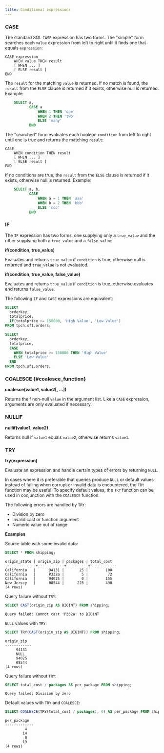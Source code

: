 ```yaml
---
title: Conditional expressions
---
```


### CASE 

The standard SQL `CASE` expression has two forms. The "simple" form
searches each `value` expression from left to right until it finds one
that equals `expression`:

``` text
CASE expression
    WHEN value THEN result
    [ WHEN ... ]
    [ ELSE result ]
END
```

The `result` for the matching `value` is returned. If no match is found,
the `result` from the `ELSE` clause is returned if it exists, otherwise
null is returned. Example:
```sql
    SELECT a,
           CASE a
               WHEN 1 THEN 'one'
               WHEN 2 THEN 'two'
               ELSE 'many'
           END
```
The "searched" form evaluates each boolean `condition` from left to
right until one is true and returns the matching `result`:

``` text
CASE
    WHEN condition THEN result
    [ WHEN ... ]
    [ ELSE result ]
END
```

If no conditions are true, the `result` from the `ELSE` clause is
returned if it exists, otherwise null is returned. Example:
```sql
    SELECT a, b,
           CASE
               WHEN a = 1 THEN 'aaa'
               WHEN b = 2 THEN 'bbb'
               ELSE 'ccc'
           END
```
### IF 

The `IF` expression has two forms, one supplying only a `true_value` and
the other supplying both a `true_value` and a `false_value`:

**if(condition, true_value)**

Evaluates and returns `true_value` if `condition` is true, otherwise
null is returned and `true_value` is not evaluated.


**if(condition, true_value, false_value)**

Evaluates and returns `true_value` if `condition` is true, otherwise
evaluates and returns `false_value`.

The following `IF` and `CASE` expressions are equivalent:

``` sql
SELECT
  orderkey,
  totalprice,
  IF(totalprice >= 150000, 'High Value', 'Low Value')
FROM tpch.sf1.orders;
```

``` sql
SELECT
  orderkey,
  totalprice,
  CASE
    WHEN totalprice >= 150000 THEN 'High Value'
    ELSE 'Low Value'
  END
FROM tpch.sf1.orders;
```


### COALESCE {#coalesce_function}

**coalesce(value1, value2\[, \...\])**

Returns the f non-null `value` in the argument list. Like a `CASE`
expression, arguments are only evaluated if necessary.

### NULLIF

**nullif(value1, value2)**

Returns null if `value1` equals `value2`, otherwise returns `value1`.

### TRY

**try(expression)**

Evaluate an expression and handle certain types of errors by returning
`NULL`.

In cases where it is preferable that queries produce `NULL` or default
values instead of failing when corrupt or invalid data is encountered,
the `TRY` function may be useful. To specify default values, the `TRY`
function can be used in conjunction with the `COALESCE` function.

The following errors are handled by `TRY`:

-   Division by zero
-   Invalid cast or function argument
-   Numeric value out of range

**Examples**

Source table with some invalid data:

``` sql
SELECT * FROM shipping;
```

``` text
origin_state | origin_zip | packages | total_cost
--------------+------------+----------+------------
California   |      94131 |       25 |        100
California   |      P332a |        5 |         72
California   |      94025 |        0 |        155
New Jersey   |      08544 |      225 |        490
(4 rows)
```

Query failure without `TRY`:

``` sql
SELECT CAST(origin_zip AS BIGINT) FROM shipping;
```

``` text
Query failed: Cannot cast 'P332a' to BIGINT
```

`NULL` values with `TRY`:

``` sql
SELECT TRY(CAST(origin_zip AS BIGINT)) FROM shipping;
```

``` text
origin_zip
------------
     94131
     NULL
     94025
     08544
(4 rows)
```

Query failure without `TRY`:

``` sql
SELECT total_cost / packages AS per_package FROM shipping;
```

``` text
Query failed: Division by zero
```

Default values with `TRY` and `COALESCE`:

``` sql
SELECT COALESCE(TRY(total_cost / packages), 0) AS per_package FROM shipping;
```

``` text
per_package
-------------
         4
        14
         0
        19
(4 rows)
```
